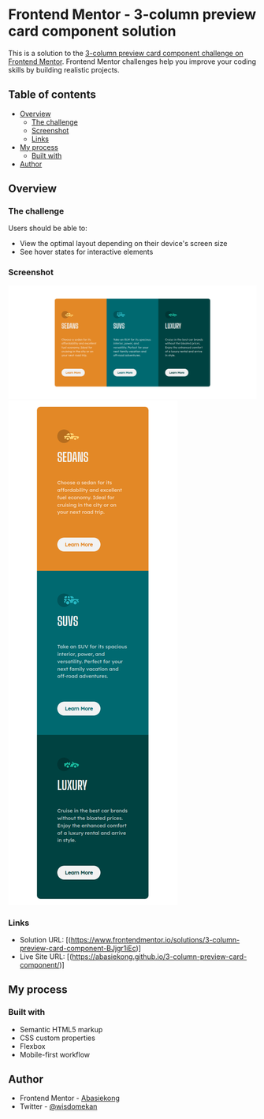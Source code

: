 # Frontend Mentor - 3-column preview card component solution

This is a solution to the [3-column preview card component challenge on Frontend Mentor](https://www.frontendmentor.io/challenges/3column-preview-card-component-pH92eAR2-). Frontend Mentor challenges help you improve your coding skills by building realistic projects. 

## Table of contents

- [Overview](#overview)
  - [The challenge](#the-challenge)
  - [Screenshot](#screenshot)
  - [Links](#links)
- [My process](#my-process)
  - [Built with](#built-with)
- [Author](#author)

## Overview

### The challenge

Users should be able to:

- View the optimal layout depending on their device's screen size
- See hover states for interactive elements

### Screenshot

![](./screenshots/desktop-screenshot.png)
![](./screenshots/mobile-screenshot.png)

### Links

- Solution URL: [(https://www.frontendmentor.io/solutions/3-column-preview-card-component-BJjgr1iEc)]
- Live Site URL: [(https://abasiekong.github.io/3-column-preview-card-component/)]

## My process

### Built with

- Semantic HTML5 markup
- CSS custom properties
- Flexbox
- Mobile-first workflow

## Author

- Frontend Mentor - [Abasiekong](https://www.frontendmentor.io/profile/Abaiekong)
- Twitter - [@wisdomekan](https://twitter.com/wisdomekan)

